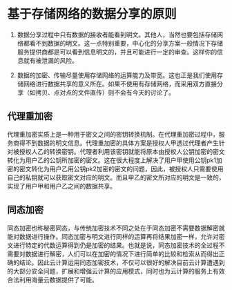 # 基于存储网络的数据分享的原则
1. 数据分享过程中只有数据的接收者能看到明文。其他人，当然也要包括存储网络都看不到数据的明文。这一点特别重要，中心化的分享方案一般情况下存储服务提供商都是可以看到信息明文的，并且可能进行一定的审查。这样你的信息就有被泄漏的风险。

2. 数据的加密、传输尽量使用存储网络的运算能力及带宽。这也正是我们使用存储网络进行数据共享的意义所在。如果不使用有存储网络，而采用双方直接分享（如拷贝、点对点的文件直传）则不会有今天的讨论了。

## 代理重加密

代理重加密实质上是一种用于密文之间的密钥转换机制。在代理重加密过程中，服务商得不到数据的明文信息。代理重加密的具体方案是授权人甲透过代理者产生针对被授权人乙的转换密钥。代理者利用该密钥就能将原本由授权人公钥加密的密文转化为用户乙的公钥所加密的密文。这在很大程度上解决了用户甲使用公钥pk1加密的密文转化为用户乙用公钥pk2加密的密文的问题，因此，被授权人只需要使用自己的私钥就可以获取密文对应的明文。而且甲乙的密文所对应的明文是一致的，实现了用户甲和用户乙之间的数据共享。

## 同态加密

同态加密也称秘密同态，与传统加密技术不同之处在于同态加密不需要数据解密就能对数据进行操作。同态加密与明文进行同样的运算再将结果加密一样，允许对密文进行特定的代数运算得到仍是加密的结果。也就是说，同态加密技术的全过程不需要对数据进行解密，人们可以在加密的情况下进行简单的比较和检索从而得出正确的结论。因此云计算运用同态加密技术，不仅可以很好的解决目前云计算遭遇到的大部分安全问题，扩展和增强云计算的应用模式，同时也为云计算的服务上有效合法利用海量云数据提供了可能。